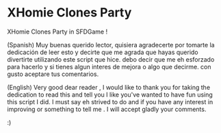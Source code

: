 # XHomie Clones Party
XHomie Clones Party in SFDGame !

(Spanish)
Muy buenas querido lector, quisiera agradecerte por tomarte la dedicación de leer esto y decirte que me agrada que hayas querido divertirte utilizando este script que hice.
debo decir que me eh esforzado para hacerlo y si tienes algun interes de mejora o algo que decirme. con gusto aceptare tus comentarios.

(English)
Very good dear reader , I would like to thank you for taking the dedication to read this and tell you I like you've wanted to have fun using this script I did.
I must say eh strived to do and if you have any interest in improving or something to tell me . I will accept gladly your comments. 

:)
